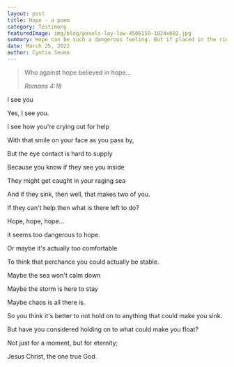 ```yaml
---
layout: post
title: Hope - a poem
category: Testimony
featuredImage: img/blog/pexels-lay-low-4506159-1024x682.jpg
summary: Hope can be such a dangerous feeling. But if placed in the right thing, it can be very rewarding. Here is a poem that I wrote; enjoy.
date: March 25, 2022
author: Cyntia Seumo
---
```


<blockquote>
<p>Who against hope believed in hope...</p>
<cite>Romans 4:18</cite>
</blockquote>

<p>I see you</p>
<p>Yes, I see you.</p>
<p>I see how you're crying out for help</p>
<p>With that smile on your face as you pass by,</p>
<p>But the eye contact is hard to supply</p>
<p>Because you know if they see you inside</p>
<p>They might get caught in your raging sea</p>
<p>And if they sink, then well, that makes two of you.</p>
<p>If they can't help then what is there left to do?</p>
<p>Hope, hope, hope...</p>
<p>it seems too dangerous to hope.</p>
<p>Or maybe it's actually too comfortable</p>
<p>To think that perchance you could actually be stable.</p>
<p>Maybe the sea won't calm down</p>
<p>Maybe the storm is here to stay</p>
<p>Maybe chaos is all there is.</p>
<p>So you think it's better to not hold on to anything that could make you sink.</p>
<p>But have you considered holding on to what could make you float?</p>
<p>Not just for a moment, but for eternity;</p>
<p>Jesus Christ, the one true God.</p>
